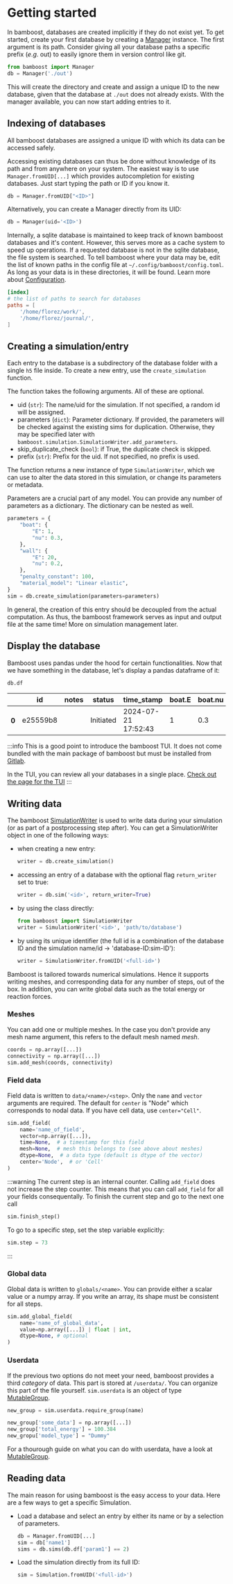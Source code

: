 # Getting started

In bamboost, databases are created implicitly if they do not exist yet.
To get started, create your first database by creating a [Manager](Manager) instance. The
first argument is its path. Consider giving all your database paths a specific
prefix ($e.g.$ out) to easily ignore them in version control like git.

```python title="Creating a database"
from bamboost import Manager
db = Manager('./out')
```

This will create the directory and create and assign a unique ID to the new
database, given that the database at `./out` does not already exists.
With the manager available, you can now start adding entries to it.

## Indexing of databases

All bamboost databases are assigned a unique ID with which its data can be
accessed safely.

Accessing existing databases can thus be done without knowledge of its path and
from anywhere on your system. The easiest way is to use `Manager.fromUID[...]`
which provides autocompletion for existing databases. Just start typing the path
or ID if you know it.

```python
db = Manager.fromUID["<ID>"]
```

Alternatively, you can create a Manager directly from its UID:

```python
db = Manager(uid='<ID>')
```

Internally, a sqlite database is maintained to keep track of known bamboost
databases and it's content. However, this serves more as a cache system to speed
up operations. If a requested database is not in the sqlite database, the file
system is searched. To tell bamboost where your data may be, edit the list of
known paths in the config file at `~/.config/bamboost/config.toml`. As long as
your data is in these directories, it will be found. Learn more about
[Configuration](Configuration).

```toml
[index]
# the list of paths to search for databases
paths = [
    '/home/florez/work/',
    '/home/florez/journal/',
]
```

## Creating a simulation/entry

Each entry to the database is a subdirectory of the database folder with a
single `h5` file inside. To create a new entry, use the `create_simulation`
function.

The function takes the following arguments. All of these are optional.

- uid (`str`): The name/uid for the simulation. If not specified, a random id will
  be assigned.
- parameters (`dict`): Parameter dictionary. If provided, the parameters will be
  checked against the existing sims for duplication. Otherwise, they may be
  specified later with `bamboost.simulation.SimulationWriter.add_parameters`.
- skip_duplicate_check (`bool`): if True, the duplicate check is skipped.
- prefix (`str`): Prefix for the uid. If not specified, no prefix is used.

The function returns a new instance of type `SimulationWriter`, which we can use
to alter the data stored in this simulation, or change its parameters or
metadata.

Parameters are a crucial part of any model. You can provide any number of
parameters as a dictionary. The dictionary can be nested as well.

```python title="Creating a new entry in a database"
parameters = {
    "boat": {
        "E": 1,
        "nu": 0.3,
    },
    "wall": {
        "E": 20,
        "nu": 0.2,
    },
    "penalty_constant": 100,
    "material_model": "Linear elastic",
}
sim = db.create_simulation(parameters=parameters)
```

In general, the creation of this entry should be decoupled from the actual
computation. As thus, the bamboost framework serves as input and output file
at the same time! More on simulation management later.

## Display the database

Bamboost uses pandas under the hood for certain functionalities. Now that we
have something in the database, let's display a pandas dataframe of it:

```python
db.df
```

<div>
<table>
 <thead>
   <tr style={{textAlign: "right"}}>
     <th></th>
     <th>id</th>
     <th>notes</th>
     <th>status</th>
     <th>time_stamp</th>
     <th>boat.E</th>
     <th>boat.nu</th>
     <th>material_model</th>
     <th>penalty_constant</th>
     <th>processors</th>
     <th>wall.E</th>
     <th>wall.nu</th>
   </tr>
 </thead>
 <tbody>
   <tr>
     <th>0</th>
     <td>e25559b8</td>
     <td></td>
     <td>Initiated</td>
     <td>2024-07-21 17:52:43</td>
     <td>1</td>
     <td>0.3</td>
     <td>Linear elastic</td>
     <td>100</td>
     <td>1</td>
     <td>20</td>
     <td>0.2</td>
   </tr>
 </tbody>
</table>
</div>

:::info
This is a good point to introduce the bamboost TUI. It does not come bundled
with the main package of bamboost but must be installed from
[Gitlab](https://gitlab.com/zrlf/bamboost-tui).

In the TUI, you can review all your databases in a single place. [Check out the page for the TUI](/docs/documentation/guides/TUI)
:::

## Writing data

The bamboost [SimulationWriter](/docs/autoDocs/simulation_writer#simulationwriter) is used to write data during your simulation (or as part of a
postprocessing step after). You can get a SimulationWriter object in one of the
following ways:

- when creating a new entry:
  ```python
  writer = db.create_simulation()
  ```
- accessing an entry of a database with the optional flag `return_writer` set to
  true:
  ```python
  writer = db.sim('<id>', return_writer=True)
  ```
- by using the class directly:
  ```python
  from bamboost import SimulationWriter
  writer = SimulationWriter('<id>', 'path/to/database')
  ```
- by using its unique identifier (the full id is a combination of the database
  ID and the simulation name/id → 'database-ID:sim-ID'):
  ```python
  writer = SimulationWriter.fromUID('<full-id>')
  ```

Bamboost is tailored towards numerical simulations. Hence it supports writing
meshes, and corresponding data for any number of steps, out of the box.
In addition, you can write global data such as the total energy or reaction
forces.

### Meshes

You can add one or multiple meshes. In the case you don't provide any mesh name
argument, this refers to the default mesh named _mesh_.

```python title='Add a mesh'
coords = np.array([...])
connectivity = np.array([...])
sim.add_mesh(coords, connectivity)
```

### Field data

Field data is written to `data/<name>/<step>`. Only the `name` and `vector`
arguments are required. The default for `center` is "Node" which corresponds to
nodal data. If you have cell data, use `center="Cell"`.

```python title='Add field data'
sim.add_field(
    name='name_of_field',
    vector=np.array([...]),
    time=None,  # a timestamp for this field
    mesh=None,  # mesh this belongs to (see above about meshes)
    dtype=None,  # a data type (default is dtype of the vector)
    center='Node',  # or 'Cell'
)
```

:::warning
The current step is an internal counter. Calling `add_field` does not increase
the step counter. This means that you can call `add_field` for all your fields
consequentally. To finish the current step and go to the next one call

```python
sim.finish_step()
```

To go to a specific step, set the step variable explicitly:

```python
sim.step = 73
```

:::

### Global data

Global data is written to `globals/<name>`. You can provide either a scalar
value or a numpy array. If you write an array, its shape must be consistent for
all steps.

```python title='Add global data'
sim.add_global_field(
    name='name_of_global_data',
    value=np.array([...]) | float | int,
    dtype=None, # optional
)
```

### Userdata

If the previous two options do not meet your need, bamboost provides a third
_category_ of data. This part is stored at `/userdata/`. You can organize this
part of the file yourself. `sim.userdata` is an object of type
[MutableGroup](/docs/autoDocs/common/hdf_pointer#mutablegroup).

```python title='Adding a subgroup'
new_group = sim.userdata.require_group(name)
```

```python title='Adding an array or a single value'
new_group['some_data'] = np.array([...])
new_group['total_energy'] = 100.384
new_gropu['model_type'] = "Dummy"
```

For a thourough guide on what you can do with userdata, have a look at
[MutableGroup](/docs/autoDocs/common/hdf_pointer#mutablegroup).

## Reading data

The main reason for using bamboost is the easy access to your data. Here are a
few ways to get a specific Simulation.

- Load a database and select an entry by either its name or by a selection of
  parameters.
  ```python
  db = Manager.fromUID[...]
  sim = db['name1']
  sims = db.sims(db.df['param1'] == 2)
  ```
- Load the simulation directly from its full ID:
  ```python
  sim = Simulation.fromUID('<full-id>')
  ```
